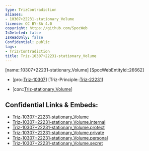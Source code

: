```yaml
---
type: TrizContradiction
aliases:
- 10307+22231-stationary_Volume
license: CC BY-SA 4.0
copyright: https://github.com/SpocWeb
IsDeleted: false
IsReadOnly: false
Confidential: public
tags: 
- Triz/Contradiction
title: Triz-10307+22231-stationary_Volume
---
```

[name::10307+22231-stationary_Volume]
[SpocWebEntityId::26662]
+ [pro::[Triz-10307](Triz-10307)]
[Triz-Principle::[Triz-22231](Triz-22231)]
- [con::[Triz-stationary_Volume](tech/Triz/Parameter/Triz-stationary_Volume.md)]



## Confidential Links & Embeds: 
- [Triz-10307+22231-stationary_Volume](../../../../_public/tech/Triz/Contradict/Triz-10307+22231-stationary_Volume.md) 
- [Triz-10307+22231-stationary_Volume.internal](../../../../_internal/tech/Triz/Contradict/Triz-10307+22231-stationary_Volume.internal.md) 
- [Triz-10307+22231-stationary_Volume.protect](../../../../_protect/tech/Triz/Contradict/Triz-10307+22231-stationary_Volume.protect.md) 
- [Triz-10307+22231-stationary_Volume.private](../../../../_private/tech/Triz/Contradict/Triz-10307+22231-stationary_Volume.private.md) 
- [Triz-10307+22231-stationary_Volume.personal](../../../../_personal/tech/Triz/Contradict/Triz-10307+22231-stationary_Volume.personal.md) 
- [Triz-10307+22231-stationary_Volume.secret](../../../../_secret/tech/Triz/Contradict/Triz-10307+22231-stationary_Volume.secret.md) 
